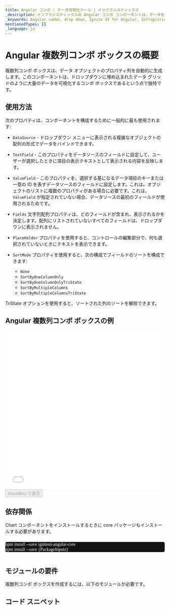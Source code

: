 ```yaml
---
title: Angular コンボ | データ可視化ツール | インフラジスティックス
_description: インフラジスティックスの Angular コンボ コンポーネントは、データを表示するのに最適なチャートを選択するのに役立ちます。Ignite UI for Angular でグラフと視覚化を改善します!
_keywords: Angular combo, drop down, Ignite UI for Angular, Infragistics, Angular コンボ, ドロップダウン, インフラジスティックス
mentionedTypes: []
_language: ja
---
```


# Angular 複数列コンボ ボックスの概要

複数列コンボ ボックスは、データ オブジェクトのプロパティ列を自動的に生成します。このコンポーネントは、ドロップダウンに埋め込まれたデータ グリッドのように大量のデータを可視化するコンボ ボックスであるという点で独特です。

## 使用方法

次のプロパティは、コンポーネントを構成するために一般的に最も使用されます:

-   `DataSource` - ドロップダウン メニューに表示される複雑なオブジェクトの配列の形式でデータをバインドできます。
-   `TextField` - このプロパティをデータソースのフィールドに設定して、ユーザーが選択したときに項目の表示テキストとして表示される内容を反映します。 
-   `ValueField` - このプロパティを、選択する基になるデータ項目のキーまたは一意の ID を表すデータソースのフィールドに設定します。これは、オブジェクトのリストに複数のプロパティがある場合に必要です。これは、 `ValueField` が指定されていない場合、データソースの最初のフィールドが使用されるためです。


-   `Fields` 文字列配列プロパティは、どのフィールドが含まれ、表示されるかを決定します。配列にリストされていないすべてのフィールドは、ドロップダウンに表示されません。
-   `PlaceHolder` プロパティを使用すると、コントロールの編集部分で、何も選択されていないときにテキストを表示できます。 
-   `SortMode` プロパティを使用すると、次の構成でフィールドのソートを構成できます:

    -   `None`
    -   `SortByOneColumnOnly`
    -   `SortByOneColumnOnlyTriState`
    -   `SortByMultipleColumns`
    -   `SortByMultipleColumnsTriState`

TriState オプションを使用すると、ソートされた列のソートを解除できます。

## Angular 複数列コンボ ボックスの例

<div class="sample-container loading" style="height: 500px">
    <iframe id="category-chart-overview-iframe" src='{environment:dvDemosBaseUrl}/editors/multi-column-combobox-overview' width="100%" height="100%" seamless frameBorder="0" onload="onXPlatSampleIframeContentLoaded(this);" alt="Angular 複数列コンボ ボックスの例"></iframe>
</div>

<div>
    <button data-localize="stackblitz" disabled class="stackblitz-btn"   data-iframe-id="multi-column-combobox-overview-iframe" data-demos-base-url="{environment:dvDemosBaseUrl}">StackBlitz で表示
    </button>


</div>

<!-- Angular, React, WebComponents -->

## 依存関係

Chart コンポーネントをインストールするときに core パッケージもインストールする必要があります。

<pre style="background:#141414;color:white;display:inline-block;padding:16x;margin-top:10px;font-family:'Consolas';border-radius:5px;width:100%">
npm install --save igniteui-angular-core
npm install --save {PackageInputs}
</pre>

<!-- end: Angular, React, WebComponents -->

## モジュールの要件

複数列コンボ ボックスを作成するには、以下のモジュールが必要です。

<div class="divider--half"></div>

## コード スニペット
